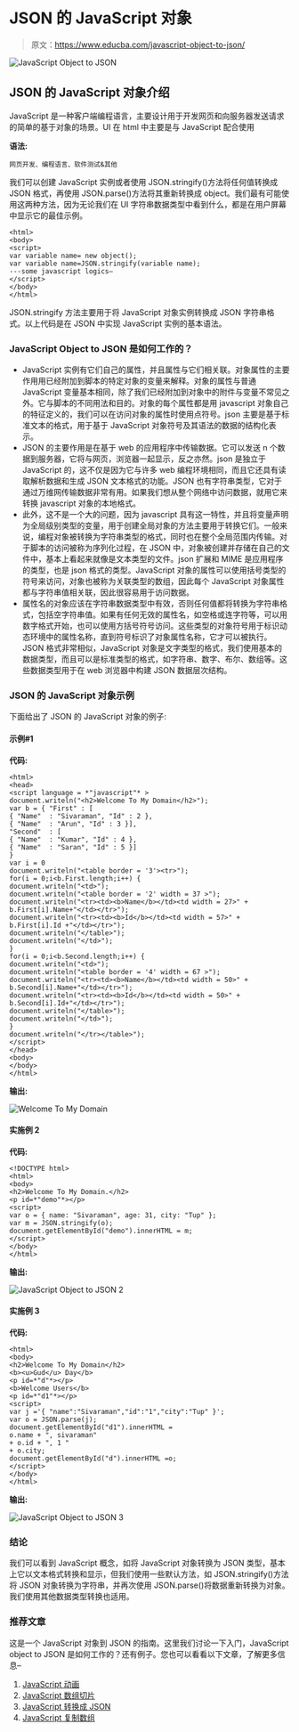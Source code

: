 # JSON 的 JavaScript 对象

> 原文：<https://www.educba.com/javascript-object-to-json/>

![JavaScript Object to JSON](img/aefaff4615f984f0bfd2f8426e490101.png)



## JSON 的 JavaScript 对象介绍

JavaScript 是一种客户端编程语言，主要设计用于开发网页和向服务器发送请求的简单的基于对象的场景。UI 在 html 中主要是与 JavaScript 配合使用

**语法:**

<small>网页开发、编程语言、软件测试&其他</small>

我们可以创建 JavaScript 实例或者使用 JSON.stringify()方法将任何值转换成 JSON 格式，再使用 JSON.parse()方法将其重新转换成 object。我们最有可能使用这两种方法，因为无论我们在 UI 字符串数据类型中看到什么，都是在用户屏幕中显示它的最佳示例。

```
<html>
<body>
<script>
var variable name= new object();
var variable name=JSON.stringify(variable name);
---some javascript logics—
</script>
</body>
</html>
```

JSON.stringify 方法主要用于将 JavaScript 对象实例转换成 JSON 字符串格式。以上代码是在 JSON 中实现 JavaScript 实例的基本语法。

### JavaScript Object to JSON 是如何工作的？

*   JavaScript 实例有它们自己的属性，并且属性与它们相关联。对象属性的主要作用用已经附加到脚本的特定对象的变量来解释。对象的属性与普通 JavaScript 变量基本相同，除了我们已经附加到对象中的附件与变量不常见之外。它与脚本的不同用法和目的。对象的每个属性都是用 javascript 对象自己的特征定义的，我们可以在访问对象的属性时使用点符号。json 主要是基于标准文本的格式，用于基于 JavaScript 对象符号及其语法的数据的结构化表示。
*   JSON 的主要作用是在基于 web 的应用程序中传输数据。它可以发送 n 个数据到服务器，它将与网页，浏览器一起显示，反之亦然。json 是独立于 JavaScript 的，这不仅是因为它与许多 web 编程环境相同，而且它还具有读取解析数据和生成 JSON 文本格式的功能。JSON 也有字符串类型，它对于通过万维网传输数据非常有用。如果我们想从整个网络中访问数据，就用它来转换 javascript 对象的本地格式。
*   此外，这不是一个大的问题，因为 javascript 具有这一特性，并且将变量声明为全局级别类型的变量，用于创建全局对象的方法主要用于转换它们。一般来说，编程对象被转换为字符串类型的格式，同时也在整个全局范围内传输。对于脚本的访问被称为序列化过程，在 JSON 中，对象被创建并存储在自己的文件中，基本上看起来就像是文本类型的文件。json 扩展和 MIME 是应用程序的类型，也是 json 格式的类型。JavaScript 对象的属性可以使用括号类型的符号来访问，对象也被称为关联类型的数组，因此每个 JavaScript 对象属性都与字符串值相关联，因此很容易用于访问数据。
*   属性名的对象应该在字符串数据类型中有效，否则任何值都将转换为字符串格式，包括空字符串值。如果有任何无效的属性名，如空格或连字符等，可以用数字格式开始，也可以使用方括号符号访问。这些类型的对象符号用于标识动态环境中的属性名称，直到符号标识了对象属性名称，它才可以被执行。JSON 格式非常相似，JavaScript 对象是文字类型的格式，我们使用基本的数据类型，而且可以是标准类型的格式，如字符串、数字、布尔、数组等。这些数据类型用于在 web 浏览器中构建 JSON 数据层次结构。

### JSON 的 JavaScript 对象示例

下面给出了 JSON 的 JavaScript 对象的例子:

#### 示例#1

**代码:**

```
<html>
<head>
<script language = *"javascript"* >
document.writeln("<h2>Welcome To My Domain</h2>");
var b = { "First" : [
{ "Name"  : "Sivaraman", "Id" : 2 },
{ "Name"  : "Arun", "Id" : 3 }],
"Second"  : [
{ "Name"  : "Kumar", "Id" : 4 },
{ "Name"  : "Saran", "Id" : 5 }]
}
var i = 0
document.writeln("<table border = '3'><tr>");
for(i = 0;i<b.First.length;i++) {
document.writeln("<td>");
document.writeln("<table border = '2' width = 37 >");
document.writeln("<tr><td><b>Name</b></td><td width = 27>" + b.First[i].Name+"</td></tr>");
document.writeln("<tr><td><b>Id</b></td><td width = 57>" + b.First[i].Id +"</td></tr>");
document.writeln("</table>");
document.writeln("</td>");
}
for(i = 0;i<b.Second.length;i++) {
document.writeln("<td>");
document.writeln("<table border = '4' width = 67 >");
document.writeln("<tr><td><b>Name</b></td><td width = 50>" + b.Second[i].Name+"</td></tr>");
document.writeln("<tr><td><b>Id</b></td><td width = 50>" + b.Second[i].Id+"</td></tr>");
document.writeln("</table>");
document.writeln("</td>");
}
document.writeln("</tr></table>");
</script>
</head>
<body>
</body>
</html>
```

**输出:**

![Welcome To My Domain](img/b8cf0659f641860f8675a057bf2a5ca9.png)



#### 实施例 2

**代码:**

```
<!DOCTYPE html>
<html>
<body>
<h2>Welcome To My Domain.</h2>
<p id=*"demo"*></p>
<script>
var o = { name: "Sivaraman", age: 31, city: "Tup" };
var m = JSON.stringify(o);
document.getElementById("demo").innerHTML = m;
</script>
</body>
</html>
```

**输出:**

![JavaScript Object to JSON 2](img/d3b012d0bc61f57ef9c4615df581cc3e.png)



#### 实施例 3

**代码:**

```
<html>
<body>
<h2>Welcome To My Domain</h2>
<b><u>Gud</u> Day</b>
<p id=*"d"*></p>
<b>Welcome Users</b>
<p id=*"d1"*></p>
<script>
var j ='{ "name":"Sivaraman","id":"1","city":"Tup" }';
var o = JSON.parse(j);
document.getElementById("d1").innerHTML =
o.name + ", sivaraman"
+ o.id + ", 1 "
+ o.city;
document.getElementById("d").innerHTML =o;
</script>
</body>
</html>
```

**输出:**

![JavaScript Object to JSON 3](img/56c0b324c688a24696442b26d7116410.png)



### 结论

我们可以看到 JavaScript 概念，如将 JavaScript 对象转换为 JSON 类型，基本上它以文本格式转换和显示，但我们使用一些默认方法，如 JSON.stringify()方法将 JSON 对象转换为字符串，并再次使用 JSON.parse()将数据重新转换为对象。我们使用其他数据类型转换也适用。

### 推荐文章

这是一个 JavaScript 对象到 JSON 的指南。这里我们讨论一下入门，JavaScript object to JSON 是如何工作的？还有例子。您也可以看看以下文章，了解更多信息–

1.  [JavaScript 动画](https://www.educba.com/javascript-animation/)
2.  [JavaScript 数组切片](https://www.educba.com/javascript-array-slice/)
3.  [JavaScript 转换成 JSON](https://www.educba.com/javascript-convert-to-json/)
4.  [JavaScript 复制数组](https://www.educba.com/javascript-copy-array/)





